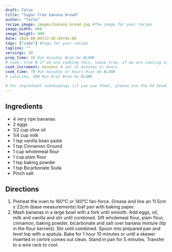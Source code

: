 ```yaml
---
draft: false
title: "Sugar-free banana bread"
author: "Taste"
recipe_image: images/banana_bread.jpg #The image for your recipe
image_width: 468
image_height: 400
date: 2024-08-09T22:05:03+02:00
tags: ["cake"] #tags for your recipe
tagline: ""
servings: 10
prep_time: 15 #in minutes #can be BLANK
# cook: true # If we are cooking this, leave true, if we are cooling set to false
cook_increment: minutes # set to minutes or hours
cook_time: 70 #in minutes or hours #can be BLANK
# calories: 300 #in kcal #can be BLANK

# For ingredient subheadings (if you use them), please use the h4 header.  For print view I have those elements targeted
---
```



## Ingredients

- 4 very ripe bananas
- 2 eggs
- 1/2 cup olive oil
- 1/4 cup milk
- 1 tsp vanilla bean paste
- 1 tsp Cinnamon Ground
- 1 cup wholemeal flour
- 1 cup plain flour
- 1 tsp baking powder
- 1 tsp Bicarbonate Soda
- Pinch salt

## Directions

1. Preheat the oven to 160°C or 140°C fan-force. Grease and line an 11.5cm x 22cm (base measurements) loaf pan with baking paper.
2. Mash bananas in a large bowl with a fork until smooth. Add eggs, oil, milk and vanilla and stir until combined. Sift wholemeal flour, plain flour, cinnamon, baking powder, bicarbonate and salt over banana mixture (tip in the flour kernels). Stir until combined. Spoon into prepared pan and level top with a spatula. Bake for 1 hour 10 minutes or until a skewer inserted in centre comes out clean. Stand in pan for 5 minutes. Transfer to a wire rack to cool.